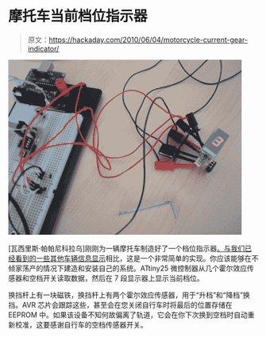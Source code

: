 # 摩托车当前档位指示器

> 原文：<https://hackaday.com/2010/06/04/motorcycle-current-gear-indicator/>

![](img/ab87557e4fb9c5b22485c658fd0902bb.png "motorcycle-gear-status")

[瓦西里斯·帕帕尼科拉乌]刚刚为一辆摩托车制造好了一个档位指示器[。与我们已经看到的一些](http://www.electronics-lab.com/projects/automotive/006/index.html)[其他车辆信息显示](http://hackaday.com/2010/05/05/vehicle-information-display-hacks/)相比，这是一个非常简单的实现。你应该能够在不倾家荡产的情况下建造和安装自己的系统。ATtiny25 微控制器从几个霍尔效应传感器和空档开关读取数据，然后在 7 段显示器上显示当前档位。

换挡杆上有一块磁铁，换挡杆上有两个霍尔效应传感器，用于“升档”和“降档”换挡。AVR 芯片会跟踪这些，甚至会在您关闭自行车时将最后的位置存储在 EEPROM 中。如果该设备不知何故偏离了轨道，它会在你下次换到空档时自动重新校准，这要感谢自行车的空档传感器开关。